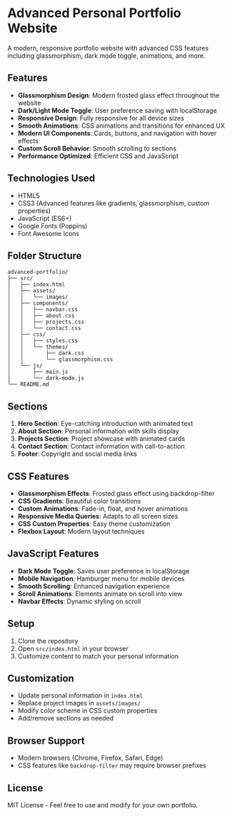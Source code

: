 # Advanced Personal Portfolio Website

A modern, responsive portfolio website with advanced CSS features including glassmorphism, dark mode toggle, animations, and more.

## Features

- **Glassmorphism Design**: Modern frosted glass effect throughout the website
- **Dark/Light Mode Toggle**: User preference saving with localStorage
- **Responsive Design**: Fully responsive for all device sizes
- **Smooth Animations**: CSS animations and transitions for enhanced UX
- **Modern UI Components**: Cards, buttons, and navigation with hover effects
- **Custom Scroll Behavior**: Smooth scrolling to sections
- **Performance Optimized**: Efficient CSS and JavaScript

## Technologies Used

- HTML5
- CSS3 (Advanced features like gradients, glassmorphism, custom properties)
- JavaScript (ES6+)
- Google Fonts (Poppins)
- Font Awesome Icons

## Folder Structure

```
advanced-portfolio/
├── src/
│   ├── index.html
│   ├── assets/
│   │   └── images/
│   ├── components/
│   │   ├── navbar.css
│   │   ├── about.css
│   │   ├── projects.css
│   │   └── contact.css
│   ├── css/
│   │   ├── styles.css
│   │   └── themes/
│   │       ├── dark.css
│   │       └── glassmorphism.css
│   └── js/
│       ├── main.js
│       └── dark-mode.js
└── README.md
```

## Sections

1. **Hero Section**: Eye-catching introduction with animated text
2. **About Section**: Personal information with skills display
3. **Projects Section**: Project showcase with animated cards
4. **Contact Section**: Contact information with call-to-action
5. **Footer**: Copyright and social media links

## CSS Features

- **Glassmorphism Effects**: Frosted glass effect using backdrop-filter
- **CSS Gradients**: Beautiful color transitions
- **Custom Animations**: Fade-in, float, and hover animations
- **Responsive Media Queries**: Adapts to all screen sizes
- **CSS Custom Properties**: Easy theme customization
- **Flexbox Layout**: Modern layout techniques

## JavaScript Features

- **Dark Mode Toggle**: Saves user preference in localStorage
- **Mobile Navigation**: Hamburger menu for mobile devices
- **Smooth Scrolling**: Enhanced navigation experience
- **Scroll Animations**: Elements animate on scroll into view
- **Navbar Effects**: Dynamic styling on scroll

## Setup

1. Clone the repository
2. Open `src/index.html` in your browser
3. Customize content to match your personal information

## Customization

- Update personal information in `index.html`
- Replace project images in `assets/images/`
- Modify color scheme in CSS custom properties
- Add/remove sections as needed

## Browser Support

- Modern browsers (Chrome, Firefox, Safari, Edge)
- CSS features like `backdrop-filter` may require browser prefixes

## License

MIT License - Feel free to use and modify for your own portfolio.
